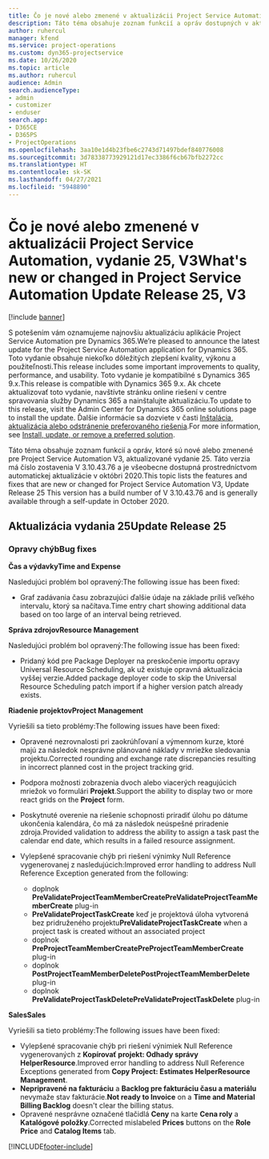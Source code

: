 ```yaml
---
title: Čo je nové alebo zmenené v aktualizácii Project Service Automation, vydanie 25, V3
description: Táto téma obsahuje zoznam funkcií a opráv dostupných v aktualizácii Project Service Automation, vydanie 25, V3
author: ruhercul
manager: kfend
ms.service: project-operations
ms.custom: dyn365-projectservice
ms.date: 10/26/2020
ms.topic: article
ms.author: ruhercul
audience: Admin
search.audienceType:
- admin
- customizer
- enduser
search.app:
- D365CE
- D365PS
- ProjectOperations
ms.openlocfilehash: 3aa10e1d4b23fbe6c2743d71497bdef840776008
ms.sourcegitcommit: 3d78338773929121d17ec3386f6cb67bfb2272cc
ms.translationtype: HT
ms.contentlocale: sk-SK
ms.lasthandoff: 04/27/2021
ms.locfileid: "5948890"
---
```

# <a name="whats-new-or-changed-in-project-service-automation-update-release-25-v3"></a><span data-ttu-id="67193-103">Čo je nové alebo zmenené v aktualizácii Project Service Automation, vydanie 25, V3</span><span class="sxs-lookup"><span data-stu-id="67193-103">What's new or changed in Project Service Automation Update Release 25, V3</span></span>

[!include [banner](../includes/psa-now-project-operations.md)]

<span data-ttu-id="67193-104">S potešením vám oznamujeme najnovšiu aktualizáciu aplikácie Project Service Automation pre Dynamics 365.</span><span class="sxs-lookup"><span data-stu-id="67193-104">We’re pleased to announce the latest update for the Project Service Automation application for Dynamics 365.</span></span> <span data-ttu-id="67193-105">Toto vydanie obsahuje niekoľko dôležitých zlepšení kvality, výkonu a použiteľnosti.</span><span class="sxs-lookup"><span data-stu-id="67193-105">This release includes some important improvements to quality, performance, and usability.</span></span> <span data-ttu-id="67193-106">Toto vydanie je kompatibilné s Dynamics 365 9.x.</span><span class="sxs-lookup"><span data-stu-id="67193-106">This release is compatible with Dynamics 365 9.x.</span></span> <span data-ttu-id="67193-107">Ak chcete aktualizovať toto vydanie, navštívte stránku online riešení v centre spravovania služby Dynamics 365 a nainštalujte aktualizáciu.</span><span class="sxs-lookup"><span data-stu-id="67193-107">To update to this release, visit the Admin Center for Dynamics 365 online solutions page to install the update.</span></span> <span data-ttu-id="67193-108">Ďalšie informácie sa dozviete v časti [Inštalácia, aktualizácia alebo odstránenie preferovaného riešenia](/power-platform/admin/install-remove-preferred-solution).</span><span class="sxs-lookup"><span data-stu-id="67193-108">For more information, see [Install, update, or remove a preferred solution](/power-platform/admin/install-remove-preferred-solution).</span></span>

<span data-ttu-id="67193-109">Táto téma obsahuje zoznam funkcií a opráv, ktoré sú nové alebo zmenené pre Project Service Automation V3, aktualizované vydanie 25. Táto verzia má číslo zostavenia V 3.10.43.76 a je všeobecne dostupná prostredníctvom automatickej aktualizácie v októbri 2020.</span><span class="sxs-lookup"><span data-stu-id="67193-109">This topic lists the features and fixes that are new or changed for Project Service Automation V3, Update Release 25 This version has a build number of V 3.10.43.76 and is generally available through a self-update in October 2020.</span></span>

## <a name="update-release-25"></a><span data-ttu-id="67193-110">Aktualizácia vydania 25</span><span class="sxs-lookup"><span data-stu-id="67193-110">Update Release 25</span></span>

### <a name="bug-fixes"></a><span data-ttu-id="67193-111">Opravy chýb</span><span class="sxs-lookup"><span data-stu-id="67193-111">Bug fixes</span></span>

<span data-ttu-id="67193-112">**Čas a výdavky**</span><span class="sxs-lookup"><span data-stu-id="67193-112">**Time and Expense**</span></span>

<span data-ttu-id="67193-113">Nasledujúci problém bol opravený:</span><span class="sxs-lookup"><span data-stu-id="67193-113">The following issue has been fixed:</span></span>

- <span data-ttu-id="67193-114">Graf zadávania času zobrazujúci ďalšie údaje na základe príliš veľkého intervalu, ktorý sa načítava.</span><span class="sxs-lookup"><span data-stu-id="67193-114">Time entry chart showing additional data based on too large of an interval being retrieved.</span></span>

<span data-ttu-id="67193-115">**Správa zdrojov**</span><span class="sxs-lookup"><span data-stu-id="67193-115">**Resource Management**</span></span>

<span data-ttu-id="67193-116">Nasledujúci problém bol opravený:</span><span class="sxs-lookup"><span data-stu-id="67193-116">The following issue has been fixed:</span></span>

- <span data-ttu-id="67193-117">Pridaný kód pre Package Deployer na preskočenie importu opravy Universal Resource Scheduling, ak už existuje opravná aktualizácia vyššej verzie.</span><span class="sxs-lookup"><span data-stu-id="67193-117">Added package deployer code to skip the Universal Resource Scheduling patch import if a higher version patch already exists.</span></span>

<span data-ttu-id="67193-118">**Riadenie projektov**</span><span class="sxs-lookup"><span data-stu-id="67193-118">**Project Management**</span></span>

<span data-ttu-id="67193-119">Vyriešili sa tieto problémy:</span><span class="sxs-lookup"><span data-stu-id="67193-119">The following issues have been fixed:</span></span>

- <span data-ttu-id="67193-120">Opravené nezrovnalosti pri zaokrúhľovaní a výmennom kurze, ktoré majú za následok nesprávne plánované náklady v mriežke sledovania projektu.</span><span class="sxs-lookup"><span data-stu-id="67193-120">Corrected rounding and exchange rate discrepancies resulting in incorrect planned cost in the project tracking grid.</span></span>
- <span data-ttu-id="67193-121">Podpora možnosti zobrazenia dvoch alebo viacerých reagujúcich mriežok vo formulári **Projekt**.</span><span class="sxs-lookup"><span data-stu-id="67193-121">Support the ability to display two or more react grids on the **Project** form.</span></span>
- <span data-ttu-id="67193-122">Poskytnuté overenie na riešenie schopnosti priradiť úlohu po dátume ukončenia kalendára, čo má za následok neúspešné priradenie zdroja.</span><span class="sxs-lookup"><span data-stu-id="67193-122">Provided validation to address the ability to assign a task past the calendar end date, which results in a failed resource assignment.</span></span>
- <span data-ttu-id="67193-123">Vylepšené spracovanie chýb pri riešení výnimky Null Reference vygenerovanej z nasledujúcich:</span><span class="sxs-lookup"><span data-stu-id="67193-123">Improved error handling to address Null Reference Exception generated from the following:</span></span>

    - <span data-ttu-id="67193-124">doplnok **PreValidateProjectTeamMemberCreate**</span><span class="sxs-lookup"><span data-stu-id="67193-124">**PreValidateProjectTeamMemberCreate** plug-in</span></span>
    - <span data-ttu-id="67193-125">**PreValidateProjectTaskCreate** keď je projektová úloha vytvorená bez pridruženého projektu</span><span class="sxs-lookup"><span data-stu-id="67193-125">**PreValidateProjectTaskCreate** when a project task is created without an associated project</span></span>
    - <span data-ttu-id="67193-126">doplnok **PreProjectTeamMemberCreate**</span><span class="sxs-lookup"><span data-stu-id="67193-126">**PreProjectTeamMemberCreate** plug-in</span></span>
    - <span data-ttu-id="67193-127">doplnok **PostProjectTeamMemberDelete**</span><span class="sxs-lookup"><span data-stu-id="67193-127">**PostProjectTeamMemberDelete** plug-in</span></span>
    - <span data-ttu-id="67193-128">doplnok **PreValidateProjectTaskDelete**</span><span class="sxs-lookup"><span data-stu-id="67193-128">**PreValidateProjectTaskDelete** plug-in</span></span>

<span data-ttu-id="67193-129">**Sales**</span><span class="sxs-lookup"><span data-stu-id="67193-129">**Sales**</span></span>

<span data-ttu-id="67193-130">Vyriešili sa tieto problémy:</span><span class="sxs-lookup"><span data-stu-id="67193-130">The following issues have been fixed:</span></span>

- <span data-ttu-id="67193-131">Vylepšené spracovanie chýb pri riešení výnimiek Null Reference vygenerovaných z **Kopírovať projekt: Odhady správy HelperResource**.</span><span class="sxs-lookup"><span data-stu-id="67193-131">Improved error handling to address Null Reference Exceptions generated from **Copy Project: Estimates HelperResource Management**.</span></span>
- <span data-ttu-id="67193-132">**Nepripravené na fakturáciu** a **Backlog pre fakturáciu času a materiálu** nevymaže stav fakturácie.</span><span class="sxs-lookup"><span data-stu-id="67193-132">**Not ready to Invoice** on a **Time and Material Billing Backlog** doesn't clear the billing status.</span></span>
- <span data-ttu-id="67193-133">Opravené nesprávne označené tlačidlá **Ceny** na karte **Cena roly** a **Katalógové položky**.</span><span class="sxs-lookup"><span data-stu-id="67193-133">Corrected mislabeled **Prices** buttons on the **Role Price** and **Catalog Items** tab.</span></span>


[!INCLUDE[footer-include](../includes/footer-banner.md)]